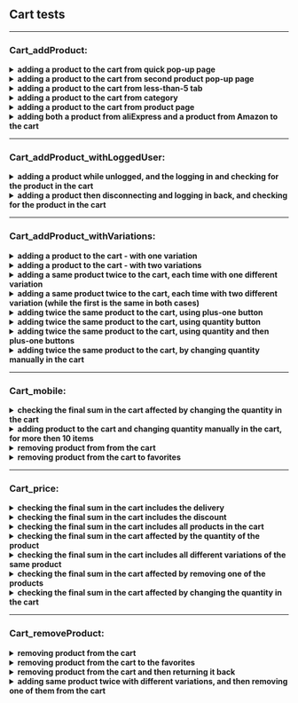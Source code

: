 
## Cart tests
----

### Cart_addProduct:


<details>
<summary><strong>adding a product to the cart from quick pop-up page</strong></summary>
<p>
   
- open deals page
- open one of the deals products
- make sure there is no 400 error
- save its name
- choose variations if exist and add to the cart
- if we managed to add the product, its title is found in the cart
</p>
</details> 
      
<details>
<summary><strong>adding a product to the cart from second product pop-up page</strong></summary> 
<p>
    
- open deals page
- open one of the deals products  
- make sure there is no 400 error
- move to the next product  
- make sure there is no 400 error
- save its name
- choose variations if exist and add to the cart
- if we managed to add the product, its title is found in the cart
</p>
</details> 
              
<details>
<summary><strong>adding a product to the cart from less-than-5 tab</strong></summary>
<p>
   
- open the less-than-5 tab
- click the third thumbnail
- make sure there is no 400 error
- save its title	
- choose variations if exist and add to the cart
- if we managed to add the product, its title is found in the cart
</p>
</details> 
      		
<details>
<summary><strong>adding a product to the cart from category</strong></summary>
<p>
   
- open main page
- chose the first category from side panel and choose the first sub category
- click the third thumbnail  
- make sure there is no 400 error
- save its title	
- choose variations if exist and add to the cart
- if we managed to add the product, its title is found in the cart
</p>
</details> 
      
<details>
<summary><strong>adding a product to the cart from product page</strong></summary>
<p>
   
- get to the required product page 
- make sure there is no 400 error
- save its name
- add to the cart
- if we managed to add the product, its title is found in the cart
</p>
</details> 
     
<details>
<summary><strong>adding both a product from aliExpress and a product from Amazon to the cart</strong></summary>
 <p>
  
- get to the aliExpress product page 
- make sure there is no 400 error
- save its name
- add to the cart
- get to the amazon product page
- make sure there is no 400 error
- save its title
- add to the cart
- if we managed to add the products, both titles are in the cart
- at the end, remove the product from the cart, for the future tests
</p>
</details> 
    
 
----


### Cart_addProduct_withLoggedUser:

<details>
<summary><strong>adding a product while unlogged, and the logging in and checking for the product in the cart</strong></summary>
<p>
   
- get to the required product page
- make sure there is no 400 error
- save its name
- add to the cart
- back to main page and connect to the user
- if we managed to add the product, its title is found in the cart
- empty the cart and disconnect from the user for the next tests
 </p>
</details> 
     
<details>
<summary><strong>adding a product then disconnecting and logging in back, and checking for the product in the cart</strong></summary>
<p>
   
- connect to the user
- get to the required product page
- make sure there is no 400 error
- save its name
- add to the cart 
- disconnect from the user and then connect back 
- if we managed to add the product, its title is found in the cart
- empty the cart and unlogging at the end for the next tests
</p>
</details> 
    
   
----


### Cart_addProduct_withVariations:</strong></summary>

<details>
<summary><strong>adding a product to the cart - with one variation</strong></summary>
<p>
   
- get to the required product page
- make sure there is no 400 error
- save its name
- choose the product variation - first option from the droplist - and save variation name
- add to the cart
- if we managed to add the product correctly, its title and its chosen variation are found in the cart
 </p>
</details> 
     
<details>
<summary><strong>adding a product to the cart - with two variations</strong></summary>
<p>
   
- get to the required product page
- make sure there is no 400 error
- save its name
- choose the first variation - first option from the first droplist - and save its name
- choose the second variation - first option from the second droplist - and save its name
- add to the cart
- if we managed to add the product correctly, its title and its chosen variations are found in the cart
</p>
</details> 
      
<details>
<summary><strong>adding a same product twice to the cart, each time with one different variation</strong></summary>
<p>
    
- get to the required product page
- make sure there is no 400 error
- save its name
- choose the product variation - first option from the droplist - and save elements name
- add to the cart
- choose another product variation - second option from the droplist - and save its name
- add to the cart again
- if we managed to add the product correctly, its title and its chosen variations are found in the cart
- at the end, remove the product from the cart, for the future tests
</p>
</details> 
      
<details>
<summary><strong>adding a same product twice to the cart, each time with two different variation (while the first is the same in both cases)</strong></summary>
<p>
    
- get to the required product page
- make sure there is no 400 error
- save its name
- choose the first variation - first option from the first droplist - and save its name
- choose the second variation - first option from the second droplist - and save its name
- add to the cart
		-choose the second variation again - second option from the second droplist - and save its name
- add to the cart again
- if we managed to add the product correctly, its title and its chosen variations are found in the cart
- at the end, remove the product from the cart, for the future tests
 </p>
</details> 
    		         
<details>
<summary><strong>adding twice the same product to the cart, using plus-one button</strong></summary>
<p>
   
- get to the required product page
- make sure there is no 400 error
- add to the cart and then add another one to the cart with the plus-one button
- if we managed to add the product twice, its quantity in the cart is 2:
</p>
</details> 
      
<details>
<summary><strong>adding twice the same product to the cart, using quantity button</strong></summary>
<p>
   
- get to the required product page
- make sure there is no 400 error
- increase the quantity to 2 and then add to the cart 
- if we managed to add the product twice, its quantity in the cart is 2
</p>
</details> 
      
<details>
<summary><strong>adding twice the same product to the cart, using quantity and then plus-one buttons</strong></summary>
<p>
   
- get to the required product page
- make sure there is no 400 error
- add to the cart and then increase the quantity to another 2 and add to the cart again 
- if we managed to add the product and then add it twice again, its quantity in the cart is 3
</p>
</details> 
      
<details>
<summary><strong>adding twice the same product to the cart, by changing quantity manually in the cart</strong></summary>
<p>
   
- get to the required product page
- make sure there is no 400 error
- add to the cart 
- change the quantity in the cart manually to 3
- if we managed to add the product twice, its quantity in the cart is 2
</p>
</details> 
   

----
 
     
### Cart_mobile:

<details>
<summary><strong>checking the final sum in the cart affected by changing the quantity in the cart</strong></summary>
<p>
   
- change to mobile screen resolution
- get to the required product page
- make sure there is no 400 error
- save its price
- increase the quantity to 2 and then add to the cart 
- reopen the cart and change the quantity manually to "1"
- the final sum supposed to be of 1 unit only 
- remove the product at the end, for the future tests
</p>
</details> 
      
<details>
<summary><strong>adding product to the cart and changing quantity manually in the cart, for more then 10 items</strong></summary> 
<p>
   
- change to mobile screen resolution
- add required product to the cart
- reopen the cart and change the quantity manually to "11"
- reopen the cart and check for the current quantity
- if succeed, the final quantity supposed to be 11 units 
- remove the product at the end, for the future tests
</p>
</details> 
             
<details>
<summary><strong>removing product from from the cart</strong></summary>
<p>
   
- change to mobile screen resolution
- add required product to the cart
- remove the product and reopen the cart
- if we managed to remove the product from the cart, it contains a message of empty cart
</p>
</details> 
      
<details>
<summary><strong>removing product from the cart to favorites</strong></summary>
<p>
   
- change to mobile screen resolution
- add required product to the cart and save its title
- remove the product to favorites and reopen the cart
- open the favorites window and save its contents
- if we managed to remove the product, the cart won't contain its title, but the favorites will contain it			
- at the end, remove the products from the favorites, for the future tests		
 </p>
</details> 
    
   
----


### Cart_price:

<details>
<summary><strong>checking the final sum in the cart includes the delivery</strong></summary>
<p>
   
- get to the required product page  
- make sure there is no 400 error
- save the sum of its price and delivery price/
- add to the cart
- if the prices added correctly, the final price will be the sum of original price plus delivery 
</p>
</details> 
      
<details>
<summary><strong>checking the final sum in the cart includes the discount</strong></summary>
<p>
   
- get to the required product page
- make sure there is no 400 error
- choose the product variation - first option from the droplist
- add to the cart and save the price after discount
- if the prices added correctly, the price after the discount will be the final sum	
 </p>
</details> 
     
<details>
<summary><strong>checking the final sum in the cart includes all products in the cart</strong></summary>
 <p>
  
- get to the first product page
- make sure there is no 400 error
- save its price
- add to the cart 
- get to the second product page and save its price
- add to the cart
- the sum of both products
- if the prices added correctly, the final price will be the sum of two products	
- at the end, remove the products from the cart, for the future tests		
 </p>
</details> 
     
<details>
<summary><strong>checking the final sum in the cart affected by the quantity of the product</strong></summary>
<p>
   
- get to the product page
- make sure there is no 400 error
- increase the quantity to 2 and save the price
- save the sum of two units
- add to the cart 
- if the prices added correctly, the final price will be the sum of two units
</p>
</details> 
      		   
<details>
<summary><strong>checking the final sum in the cart includes all different variations of the same product</strong></summary>
<p>
   
- get to the required product page
- make sure there is no 400 error
- choose the product variation - first option from the droplist and save its price
- add to the cart 
- choose another product variation - second option from the droplist - and save its name
- save the sum of two variations
- add to the cart 
- if the prices added correctly, the final sum	includes the prices of all variations
- at the end, remove the products from the cart, for the future tests		
</p>
</details> 
      
<details>
<summary><strong>checking the final sum in the cart affected by removing one of the products</strong></summary>
<p>
   
- get to the first product page 
- make sure there is no 400 error
- save its price			
- add to the cart 
- get to the second product page 
- make sure there is no 400 error
- save its price	
- add to the cart
- reopen the cart and remove the first item from the cart		
- if the prices added correctly, the final price will be of the second product only	
- at the end, remove the products from the cart, for the future tests		
</p>
</details> 
      
<details>
<summary><strong>checking the final sum in the cart affected by changing the quantity in the cart</strong></summary>
<p>
   
- get to the required product page 
- make sure there is no 400 error
- save its price
- increase the quantity to 2 and then add to the cart 
- reopen the cart and change the quantity manually to "1"
- the final sum supposed to be of 1 unit only
</p>
</details> 
      
   
----
  
            
### Cart_removeProduct:

<details>
<summary><strong>removing product from the cart</strong></summary>
<p>
   
- get to the required product page  
- make sure there is no 400 error
- save its title
- add to the cart
- empty the cart
- if we managed to remove the product from the cart, it contains a message of empty cart
</p>
</details> 
      
<details>
<summary><strong>removing product from the cart to the favorites</strong></summary>
<p>
   
- get to the required product page
- make sure there is no 400 error
- save its title
- add to the cart
- back to main page and open the cart			
- remove the item and choose adding it to favorites
- check if the cart contains the removed item  
- open the favorites window and save its contents
- if we managed to remove the product, the cart won't contain its title, but the favorites will contain it:			
- at the end, remove the products from the favorites, for the future tests		
</p>
</details> 
      
<details>
<summary><strong>removing product from the cart and then returning it back</strong></summary>
<p>
   
- get to the required product page
- make sure there is no 400 error
- save its title
- add to the cart
- back to main page and open the cart			
- remove the item and choose returning it to the cart
- if we managed to return the product, its title is found in the cart:
</p>
</details> 
      
<details>
<summary><strong>adding same product twice with different variations, and then removing one of them from the cart</strong></summary>
<p>
   
- get to the required product page 
- make sure there is no 400 error
- save its title
- choose the product variation - first option from the droplist - and save its name
- add to the cart
- choose another product variation - second option from the droplist - and save its name
- add to the cart again
- back to main page and open the cart			
- remove the first item from the cart
- reopen the cart			
- if we removed the first variation only, then the cart includes the title of product and its second variation only 
   
<details>
<summary><strong>removing product from the payment page</strong></summary>
<p>
   
- get to the required product page 
- make sure there is no 400 error
- save its title
- add to the cart and proceed to the payment
- remove the product
- reopen the cart	
- if we managed to remove the product from the cart, it contains a message of empty cart
</p>
</details> 
      
<details>
<summary><strong>removing product to favorites from the payment page</strong></summary>
<p>
 
- get to the required product page
- make sure there is no 400 error
- save its title
- add to the cart and proceed to the payment
- remove the product
- reopen the cart	
- check if the cart contains the removed item
- open the favorites window and save its contents
- if we managed to remove the product, the cart won't contain its title, but the favorites will contain it:		
- at the end, remove the products from the favorites, for the future tests		
</p>
</details> 
   






